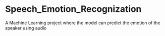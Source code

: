 # Speech_Emotion_Recognization
 A Machine Learning project where the model can predict the emotion of the speaker using audio 
